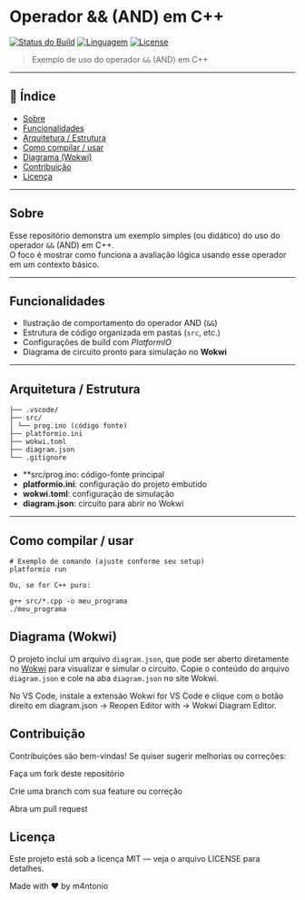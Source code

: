 # Operador && (AND) em C++

[![Status do Build](https://img.shields.io/badge/build-passing-brightgreen)](#)
[![Linguagem](https://img.shields.io/badge/C%2B%2B-100%25-blue)](#)
[![License](https://img.shields.io/badge/license-MIT-blue.svg)](LICENSE)  

> Exemplo de uso do operador `&&` (AND) em C++  

---

## 🧾 Índice

- [Sobre](#sobre)  
- [Funcionalidades](#funcionalidades)  
- [Arquitetura / Estrutura](#arquitetura--estrutura)  
- [Como compilar / usar](#como-compilar--usar)  
- [Diagrama (Wokwi)](#diagrama-wokwi)  
- [Contribuição](#contribuição)  
- [Licença](#licença)  

---

## Sobre

Esse repositório demonstra um exemplo simples (ou didático) do uso do operador `&&` (AND) em C++.  
O foco é mostrar como funciona a avaliação lógica usando esse operador em um contexto básico.

---

## Funcionalidades

- Ilustração de comportamento do operador AND (`&&`)  
- Estrutura de código organizada em pastas (`src`, etc.)  
- Configurações de build com *PlatformIO*  
- Diagrama de circuito pronto para simulação no **Wokwi**  

---

## Arquitetura / Estrutura

```
├── .vscode/
├── src/
│ └── prog.ino (código fonte)
├── platformio.ini
├── wokwi.toml
├── diagram.json
└── .gitignore
```

- **src/prog.ino: código-fonte principal  
- **platformio.ini**: configuração do projeto embutido  
- **wokwi.toml**: configuração de simulação  
- **diagram.json**: circuito para abrir no Wokwi  

---

## Como compilar / usar

```
# Exemplo de comando (ajuste conforme seu setup)
platformio run

Ou, se for C++ puro:

g++ src/*.cpp -o meu_programa
./meu_programa
```

## Diagrama (Wokwi)

O projeto inclui um arquivo `diagram.json`, que pode ser aberto diretamente no [Wokwi](https://wokwi.com/projects/new/esp32) para visualizar e simular o circuito. Copie o conteúdo do arquivo `diagram.json` e cole na aba `diagram.json` no site Wokwi.

No VS Code, instale a extensão Wokwi for VS Code e clique com o botão direito em diagram.json → Reopen Editor with → Wokwi Diagram Editor.

## Contribuição

Contribuições são bem-vindas! Se quiser sugerir melhorias ou correções:

Faça um fork deste repositório

Crie uma branch com sua feature ou correção

Abra um pull request

## Licença

Este projeto está sob a licença MIT — veja o arquivo LICENSE para detalhes.

Made with ❤️ by m4ntonio
